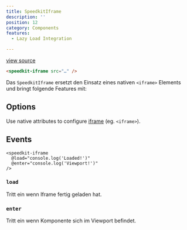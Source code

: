 ```yaml
---
title: SpeedkitIframe
description: ''
position: 12
category: Components
features:
  - Lazy Load Integration

---
```



[view source](https://github.com/GrabarzUndPartner/nuxt-speedkit/blob/main/lib/components/SpeedkitIframe.vue)


```html
<speedkit-iframe src="…" />
```

Das `SpeedkitIframe` ersetzt den Einsatz eines nativen `<iframe>` Elements und bringt folgende Features mit:

<list :items="features"></list>

## Options

Use native attributes to configure [iframe](https://www.w3schools.com/tags/tag_iframe.asp) (eg. `<iframe>`).
## Events

```vue[example]
<speedkit-iframe 
  @load="console.log('Loaded!')" 
  @enter="console.log('Viewport!')" 
/>
```

### `load`

Tritt ein wenn Iframe fertig geladen hat.

### `enter`

Tritt ein wenn Komponente sich im Viewport befindet.

